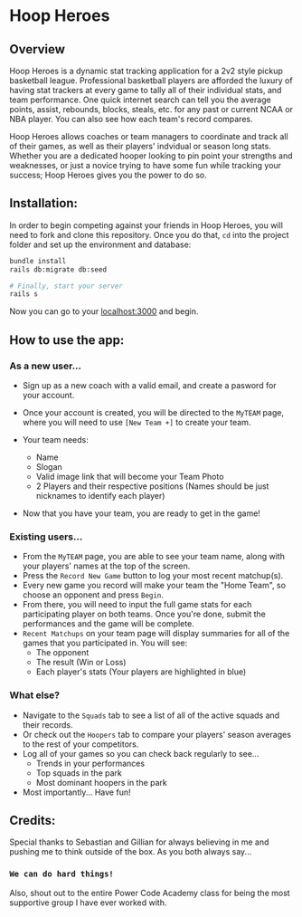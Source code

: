 # Hoop Heroes

## Overview

Hoop Heroes is a dynamic stat tracking application for a 2v2 style pickup basketball league. Professional basketball players are afforded the luxury of having stat trackers at every game to tally all of their individual stats, and team performance. One quick internet search can tell you the average points, assist, rebounds, blocks, steals, etc. for any past or current NCAA or NBA player. You can also see how each team's record compares. 

Hoop Heroes allows coaches or team managers to coordinate and track all of their games, as well as their players' indvidual or season long stats. Whether you are a dedicated hooper looking to pin point your strengths and weaknesses, or just a novice trying to have some fun while tracking your success; Hoop Heroes gives you the power to do so.

## Installation:

In order to begin competing against your friends in Hoop Heroes, you will need to fork and clone this repository. Once you do that, `cd` into the project folder and set up the environment and database:

```bash
bundle install
rails db:migrate db:seed

# Finally, start your server
rails s
```
Now you can go to your [localhost:3000](http://localhost:3000) and begin.

## How to use the app:

### As a new user...

* Sign up as a new coach with a valid email, and create a pasword for your account.
* Once your account is created, you will be directed to the `MyTEAM` page, where you will need to use `[New Team +]` to create your team.
* Your team needs:
  * Name
  * Slogan
  * Valid image link that will become your Team Photo
  * 2 Players and their respective positions (Names should be just nicknames to identify each player)

* Now that you have your team, you are ready to get in the game!

### Existing users...

* From the `MyTEAM` page, you are able to see your team name, along with your players' names at the top of the screen.
* Press the `Record New Game` button to log your most recent matchup(s).
* Every new game you record will make your team the "Home Team", so choose an opponent and press `Begin`.
* From there, you will need to input the full game stats for each participating player on both teams. Once you're done, submit the performances and the game will be complete.
* `Recent Matchups` on your team page will display summaries for all of the games that you participated in. You will see:
  * The opponent
  * The result (Win or Loss)
  * Each player's stats (Your players are highlighted in blue)

### What else?

* Navigate to the `Squads` tab to see a list of all of the active squads and their records.
* Or check out the `Hoopers` tab to compare your players' season averages to the rest of your competitors.
* Log all of your games so you can check back regularly to see... 
  * Trends in your performances 
  * Top squads in the park 
  * Most dominant hoopers in the park
* Most importantly... Have fun!

## Credits:
Special thanks to Sebastian and Gillian for always believing in me and pushing me to think outside of the box. As you both always say...
### `We can do hard things!`

Also, shout out to the entire Power Code Academy class for being the most supportive group I have ever worked with. 



